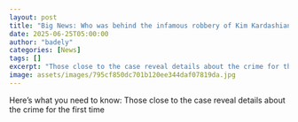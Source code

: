 ```yaml
---
layout: post
title: "Big News: Who was behind the infamous robbery of Kim Kardashian?"
date: 2025-06-25T05:00:00
author: "badely"
categories: [News]
tags: []
excerpt: "Those close to the case reveal details about the crime for the first time"
image: assets/images/795cf850dc701b120ee344daf07819da.jpg
---
```


Here’s what you need to know: Those close to the case reveal details about the crime for the first time

